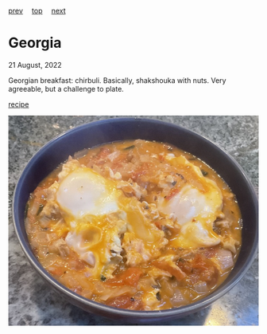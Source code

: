 [prev](gambia.md)&emsp;
[top](../index.md)&emsp;
[next](germany.md)
# Georgia
21 August, 2022


Georgian breakfast: chirbuli. Basically, shakshouka with nuts. Very
agreeable, but a challenge to plate.

[recipe](https://folkways.today/chirbuli-georgian-breakfast-egg/#Lets_Cook)

![breakfast](images/georgia.jpeg)
